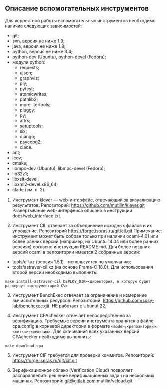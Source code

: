 Описание вспомогательных инструментов
-------------------------------------

Для корректной работы вспомогательных инструментов необходимо наличие следующих зависимостей:
 - git;
 - svn, версия не ниже 1.9;
 - java, версия не ниже 1.8;
 - python, версия не ниже 3.4;
 - python-dev (Ubuntu), python-devel (Fedora);
 - модули python:
   - requests;
   - ujson;
   - graphviz;
   - ply;
   - pytest;
   - atomicwrites;
   - pathlib2;
   - more-itertools;
   - pluggy;
   - py;
   - attrs;
   - setuptools;
   - six;
   - django;
   - psycopg2;
   - clade.
 - ant;
 - lcov;
 - cmake;
 - libmpc-dev (Ubuntu), libmpc-devel (Fedora);
 - lib32z1;
 - libxslt-devel;
 - libxml2-devel.x86_64;
 - clade (cм. п. 2).

1. Инструмент klever — web-интерфейс, отвечающий за визуализацию результатов.
Репозиторий: https://github.com/mutilin/klever.git
Развёртывание web-интерфейса описано в инструкции docs/web_interface.txt.

2. Инструмент CIL отвечает за объединение исходных файлов и их упрощение.
Репозиторий https://forge.ispras.ru/git/cil.git
Примечание: инструмент может быть собран только при наличии ocaml-4.01 или более ранних версий (например, на Ubuntu 14.04 или более ранних версиях) согласно инструкции README.md.
Для более поздних версий ocaml в репозитории имеется 2 собранные версии:
 - tools/cil.xz (версия 1.5.1) - используется по умолчанию;
 - tools/astraver-cil.xz (на основе Frama-C 18.0).
Для использования второй версии необходимо выполнить:
```
make install-astraver-cil DEPLOY_DIR=<директория, в которую будет развернут инструментарий CV>
```
3. Инструмент BenchExec отвечает за ограничение и измерение вычислительных ресурсов.
Репозиторий: https://github.com/sosy-lab/benchexec.git.
НЕ работает с Ubunut 22.

4. Инструмент CPAchecker отвечает непосредственно за верификацию.
Требуемые версии инструмента хранятся в файле cpa.config в корневой директории в формате
`<mode>;<репозиторий>;<ветка>;<ревизия>`.
Для скачивания всех указанных версий CPAchecker необходимо выполнить:
```
make download-cpa
```

5. Инструмент CIF требуется для проверки коммитов.
Репозиторий: https://forge.ispras.ru/git/cif.git

6. Верификационное облако (Verification Cloud) позволяет распараллелить решение верификационных задач на нескольких машинах.
Репозиторий: git@gitlab.com:mutilin/vcloud.git
